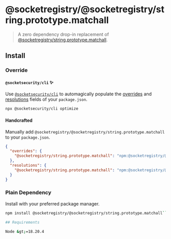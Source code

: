 # @socketregistry/@socketregistry/string.prototype.matchall

> A zero dependency drop-in replacement of
> [@socketregistry/string.prototype.matchall](https://www.npmjs.com/package/@socketregistry/string.prototype.matchall).

## Install

### Override

#### `@socketsecurity/cli` :sparkles:

Use [`@socketsecurity/cli`](https://www.npmjs.com/package/@socketsecurity/cli)
to automagically populate the
[overrides](https://docs.npmjs.com/cli/v9/configuring-npm/package-json#overrides)
and [resolutions](https://yarnpkg.com/configuration/manifest#resolutions) fields
of your `package.json`.

```sh
npx @socketsecurity/cli optimize
```

#### Handcrafted

Manually add `@socketregistry/@socketregistry/string.prototype.matchall` to your
`package.json`.

```json
{
  "overrides": {
    "@socketregistry/string.prototype.matchall": "npm:@socketregistry/@socketregistry/string.prototype.matchall@^1"
  },
  "resolutions": {
    "@socketregistry/string.prototype.matchall": "npm:@socketregistry/@socketregistry/string.prototype.matchall@^1"
  }
}
```

### Plain Dependency

Install with your preferred package manager.

````sh
npm install @socketregistry/@socketregistry/string.prototype.matchall```

## Requirements

Node &gt;=18.20.4
````
